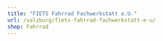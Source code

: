 ```yaml
---
title: "FIETS Fahrrad Fachwerkstatt e.U."
url: /salzburg/fiets-fahrrad-fachwerkstatt-e-u/
shop: Fahrrad
---
```

